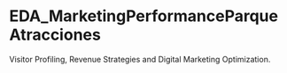 # EDA_MarketingPerformanceParqueAtracciones
 Visitor Profiling, Revenue Strategies and Digital Marketing Optimization.

